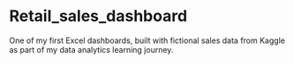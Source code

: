 # Retail_sales_dashboard
One of my first Excel dashboards, built with fictional sales data from Kaggle as part of my data analytics learning journey.
